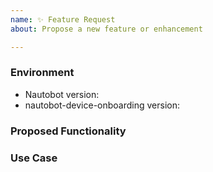 ```yaml
---
name: ✨ Feature Request
about: Propose a new feature or enhancement

---
```


### Environment
* Nautobot version:  <!-- Example: 1.6.0 -->
* nautobot-device-onboarding version:  <!-- Example: 1.0.0 -->

<!--
    Describe in detail the new functionality you are proposing.
-->
### Proposed Functionality

<!--
    Convey an example use case for your proposed feature. Write from the
    perspective of a user who would benefit from the proposed
    functionality and describe how.
--->
### Use Case

